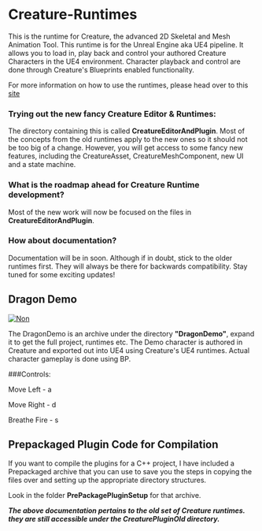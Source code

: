 # Creature-Runtimes

This is the runtime for Creature, the advanced 2D Skeletal and Mesh Animation Tool. This runtime is for the Unreal Engine aka UE4 pipeline. It allows you to load in, play back and control your authored Creature Characters in the UE4 environment. Character playback and control are done through Creature's Blueprints enabled functionality.

For more information on how to use the runtimes, please head over to this [site](http://www.kestrelmoon.com/creaturedocs/Game_Engine_Runtimes_And_Integration/Runtimes_Introduction.html)

### Trying out the new fancy Creature Editor & Runtimes:
The directory containing this is called **CreatureEditorAndPlugin**. Most of the concepts from the old runtimes apply to the new ones so it should not be too big of a change. However, you will get access to some fancy new features, including the CreatureAsset, CreatureMeshComponent, new UI and a state machine.

### What is the roadmap ahead for Creature Runtime development?
Most of the new work will now be focused on the files in **CreatureEditorAndPlugin**. 

### How about documentation?
Documentation will be in soon. Although if in doubt, stick to the older runtimes first. They will always be there for backwards compatibility. Stay tuned for some exciting updates!

## Dragon Demo
[![Non](http://www.kestrelmoon.com/creaturedocs/img/ue4-dragon.png)](https://youtu.be/ymOOUtaEcsI)

The DragonDemo is an archive under the directory **"DragonDemo"**, expand it to get the full project, runtimes etc. 
The Demo character is authored in Creature and exported out into UE4 using Creature's UE4 runtimes.
Actual character gameplay is done using BP.

###Controls:

Move Left - a

Move Right - d

Breathe Fire - s

## Prepackaged Plugin Code for Compilation

If you want to compile the plugins for a C++ project, I have included a Prepackaged archive that you can use
to save you the steps in copying the files over and setting up the appropriate directory structures.

Look in the folder **PrePackagePluginSetup** for that archive.

***The above documentation pertains to the old set of Creature runtimes. they are still accessible under the CreaturePluginOld directory.*** 
